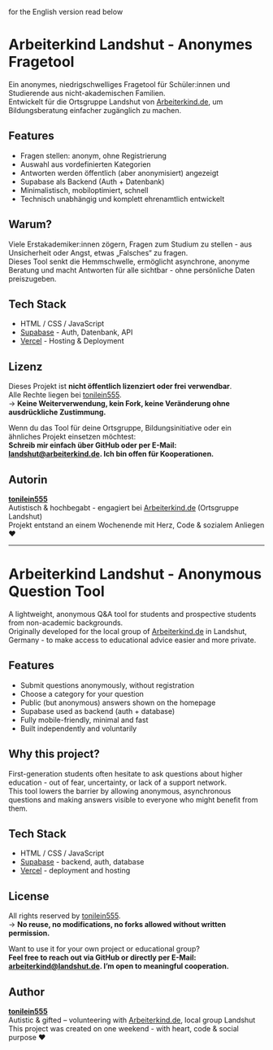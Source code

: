 for the English version read below

# Arbeiterkind Landshut - Anonymes Fragetool

Ein anonymes, niedrigschwelliges Fragetool für Schüler:innen und Studierende aus nicht-akademischen Familien.  
Entwickelt für die Ortsgruppe Landshut von [Arbeiterkind.de](https://arbeiterkind.de), um Bildungsberatung einfacher zugänglich zu machen.

## Features

- Fragen stellen: anonym, ohne Registrierung
- Auswahl aus vordefinierten Kategorien
- Antworten werden öffentlich (aber anonymisiert) angezeigt
- Supabase als Backend (Auth + Datenbank)
- Minimalistisch, mobiloptimiert, schnell
- Technisch unabhängig und komplett ehrenamtlich entwickelt

## Warum?

Viele Erstakademiker:innen zögern, Fragen zum Studium zu stellen - aus Unsicherheit oder Angst, etwas „Falsches“ zu fragen.  
Dieses Tool senkt die Hemmschwelle, ermöglicht asynchrone, anonyme Beratung und macht Antworten für alle sichtbar - ohne persönliche Daten preiszugeben.

## Tech Stack

- HTML / CSS / JavaScript
- [Supabase](https://supabase.com) - Auth, Datenbank, API
- [Vercel](https://vercel.com) - Hosting & Deployment

## Lizenz

Dieses Projekt ist **nicht öffentlich lizenziert oder frei verwendbar**.  
Alle Rechte liegen bei [tonilein555](https://github.com/tonilein555).  
→ **Keine Weiterverwendung, kein Fork, keine Veränderung ohne ausdrückliche Zustimmung.**

Wenn du das Tool für deine Ortsgruppe, Bildungsinitiative oder ein ähnliches Projekt einsetzen möchtest:  
**Schreib mir einfach über GitHub oder per E-Mail: landshut@arbeiterkind.de. Ich bin offen für Kooperationen.**

## Autorin

**[tonilein555](https://github.com/tonilein555)**  
Autistisch & hochbegabt - engagiert bei [Arbeiterkind.de](https://arbeiterkind.de) (Ortsgruppe Landshut)  
Projekt entstand an einem Wochenende mit Herz, Code & sozialem Anliegen ❤️

-------------------------------------------------------------------------------------------------------------------------------------------------------------------


# Arbeiterkind Landshut - Anonymous Question Tool

A lightweight, anonymous Q&A tool for students and prospective students from non-academic backgrounds.  
Originally developed for the local group of [Arbeiterkind.de](https://arbeiterkind.de) in Landshut, Germany - to make access to educational advice easier and more private.

## Features

- Submit questions anonymously, without registration
- Choose a category for your question
- Public (but anonymous) answers shown on the homepage
- Supabase used as backend (auth + database)
- Fully mobile-friendly, minimal and fast
- Built independently and voluntarily

## Why this project?

First-generation students often hesitate to ask questions about higher education - out of fear, uncertainty, or lack of a support network.  
This tool lowers the barrier by allowing anonymous, asynchronous questions and making answers visible to everyone who might benefit from them.

## Tech Stack

- HTML / CSS / JavaScript
- [Supabase](https://supabase.com) - backend, auth, database
- [Vercel](https://vercel.com) - deployment and hosting

## License

All rights reserved by [tonilein555](https://github.com/tonilein555).  
→ **No reuse, no modifications, no forks allowed without written permission.**

Want to use it for your own project or educational group?  
**Feel free to reach out via GitHub or directly per E-Mail: arbeiterkind@landshut.de. I’m open to meaningful cooperation.**

## Author

**[tonilein555](https://github.com/tonilein555)**  
Autistic & gifted – volunteering with [Arbeiterkind.de](https://arbeiterkind.de), local group Landshut  
This project was created on one weekend - with heart, code & social purpose ❤️
